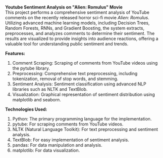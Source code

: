 **Youtube Sentiment Analysis on "Alien: Romulus" Movie** <br/>
This project performs a comprehensive sentiment analysis of YouTube comments on the recently released horror sci-fi movie *Alien: Romulus*. Utilizing advanced machine learning models, including Decision Trees, Random Forests, RNNs, and Gradient Boosting, the system extracts, preprocesses, and analyzes comments to determine their sentiment. The results are visualized to provide insights into audience reactions, offering a valuable tool for understanding public sentiment and trends.<br/>

**Features:** <br/>
1. Comment Scraping: Scraping of comments from YouTube videos using the pytube library.
2. Preprocessing: Comprehensive text preprocessing, including tokenization, removal of stop words, and stemming.
3. Sentiment Analysis: Sentiment classification using advanced NLP libraries such as NLTK and TextBlob.
4. Visualization: Graphical representation of sentiment distribution using matplotlib and seaborn.
   
**Technologies Used:** <br/>
1. Python: The primary programming language for the implementation.
2. pytube: For scraping comments from YouTube videos.
3. NLTK (Natural Language Toolkit): For text preprocessing and sentiment analysis.
4. TextBlob: For easy implementation of sentiment analysis.
5. pandas: For data manipulation and analysis.
6. matplotlib: For data visualization.
